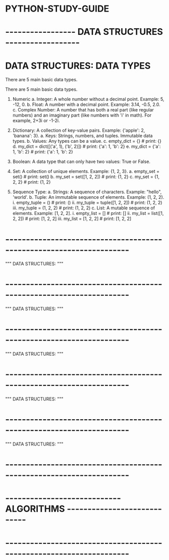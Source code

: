 # PYTHON-STUDY-GUIDE

# ----------------- DATA STRUCTURES ------------------

# DATA STRUCTURES: DATA TYPES

There are 5 main basic data types.

There are 5 main basic data types.

1. Numeric
    a. Integer: A whole number without a decimal point. Example: 5, -12, 0.
    b. Float: A number with a decimal point. Example: 3.14, -0.5, 2.0.
    c. Complex Number: A number that has both a real part (like regular numbers)
    and an imaginary part (like numbers with 'i' in math). For example, 2+3i or -1-2i.

2. Dictionary: A collection of key-value pairs. Example: {'apple': 2, 'banana': 3}.
    a. Keys: Strings, numbers, and tuples. Immutable data types.
    b. Values: Any types can be a value.
    c. empty_dict = {}                      # print: {}
    d. my_dict = dict([('a', 1), ('b', 2)]) # print: {'a': 1, 'b': 2}
    e. my_dict = {'a': 1, 'b': 2}           # print: {'a': 1, 'b': 2}

3. Boolean: A data type that can only have two values: True or False.

4. Set: A collection of unique elements. Example: {1, 2, 3}.
    a. empty_set = set()        # print: set()
    b. my_set = set([1, 2, 2])  # print: {1, 2}
    c. my_set = {1, 2, 2}       # print: {1, 2} 

5. Sequence Type:
    a. Strings: A sequence of characters. Example: "hello", 'world'.
    b. Tuple: An immutable sequence of elements. Example: (1, 2, 2).
        i. empty_tuple = ()                 # print: ()
        ii. my_tuple = tuple([1, 2, 2])     # print: (1, 2, 2)
        iii. my_tuple = (1, 2, 2)           # print: (1, 2, 2)
    c. List: A mutable sequence of elements. Example: [1, 2, 2].
        i. empty_list = []                  # print: []
        ii. my_list = list([1, 2, 2])       # print: [1, 2, 2]
        iii. my_list = [1, 2, 2]            # print: [1, 2, 2]


# --------------------------------------------------------------------
"""
DATA STRUCTURES: 
"""




# --------------------------------------------------------------------
"""
DATA STRUCTURES: 
"""




# --------------------------------------------------------------------
"""
DATA STRUCTURES: 
"""




# --------------------------------------------------------------------
"""
DATA STRUCTURES: 
"""




# --------------------------------------------------------------------
"""
DATA STRUCTURES: 
"""




# --------------------------------------------------------------------
# ---------------------------- ALGORITHMS ----------------------------
# --------------------------------------------------------------------